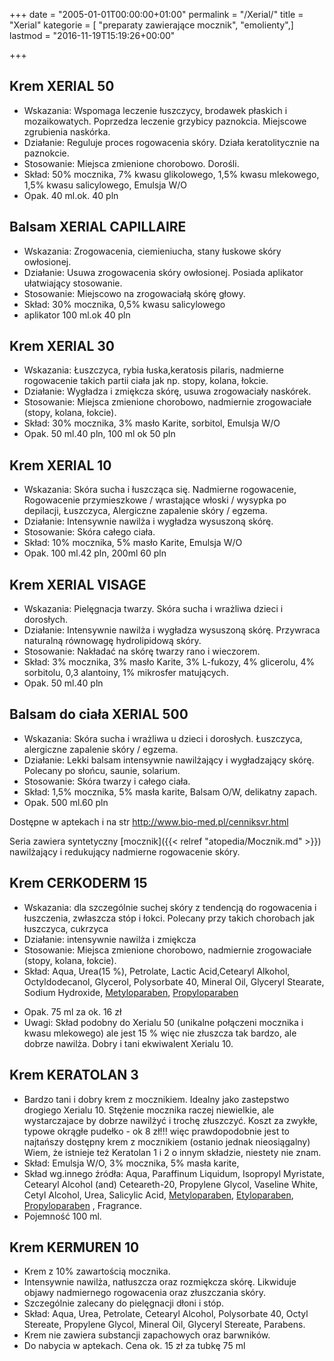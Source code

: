 +++
date = "2005-01-01T00:00:00+01:00"
permalink = "/Xerial/"
title = "Xerial"
kategorie = [ "preparaty zawierające mocznik", "emolienty",]
lastmod = "2016-11-19T15:19:26+00:00"

+++

Krem XERIAL 50
--------------

-   Wskazania: Wspomaga leczenie łuszczycy, brodawek płaskich i mozaikowatych. Poprzedza leczenie grzybicy paznokcia. Miejscowe zgrubienia naskórka.
-   Działanie: Reguluje proces rogowacenia skóry. Działa keratolitycznie na paznokcie.
-   Stosowanie: Miejsca zmienione chorobowo. Dorośli.
-   Skład: 50% mocznika, 7% kwasu glikolowego, 1,5% kwasu mlekowego, 1,5% kwasu salicylowego, Emulsja W/O
-   Opak. 40 ml.ok. 40 pln

Balsam XERIAL CAPILLAIRE
------------------------

-   Wskazania: Zrogowacenia, ciemieniucha, stany łuskowe skóry owłosionej.
-   Działanie: Usuwa zrogowacenia skóry owłosionej. Posiada aplikator ułatwiający stosowanie.
-   Stosowanie: Miejscowo na zrogowaciałą skórę głowy.
-   Skład: 30% mocznika, 0,5% kwasu salicylowego
-   aplikator 100 ml.ok 40 pln

Krem XERIAL 30
--------------

-   Wskazania: Łuszczyca, rybia łuska,keratosis pilaris, nadmierne rogowacenie takich partii ciała jak np. stopy, kolana, łokcie.
-   Działanie: Wygładza i zmiękcza skórę, usuwa zrogowaciały naskórek.
-   Stosowanie: Miejsca zmienione chorobowo, nadmiernie zrogowaciałe (stopy, kolana, łokcie).
-   Skład: 30% mocznika, 3% masło Karite, sorbitol, Emulsja W/O
-   Opak. 50 ml.40 pln, 100 ml ok 50 pln

Krem XERIAL 10
--------------

-   Wskazania: Skóra sucha i łuszcząca się. Nadmierne rogowacenie, Rogowacenie przymieszkowe / wrastające włoski / wysypka po depilacji, Łuszczyca, Alergiczne zapalenie skóry / egzema.
-   Działanie: Intensywnie nawilża i wygładza wysuszoną skórę.
-   Stosowanie: Skóra całego ciała.
-   Skład: 10% mocznika, 5% masło Karite, Emulsja W/O
-   Opak. 100 ml.42 pln, 200ml 60 pln

Krem XERIAL VISAGE
------------------

-   Wskazania: Pielęgnacja twarzy. Skóra sucha i wrażliwa dzieci i dorosłych.
-   Działanie: Intensywnie nawilża i wygładza wysuszoną skórę. Przywraca naturalną równowagę hydrolipidową skóry.
-   Stosowanie: Nakładać na skórę twarzy rano i wieczorem.
-   Skład: 3% mocznika, 3% masło Karite, 3% L-fukozy, 4% glicerolu, 4% sorbitolu, 0,3 alantoiny, 1% mikrosfer matujących.
-   Opak. 50 ml.40 pln

Balsam do ciała XERIAL 500
--------------------------

-   Wskazania: Skóra sucha i wrażliwa u dzieci i dorosłych. Łuszczyca, alergiczne zapalenie skóry / egzema.
-   Działanie: Lekki balsam intensywnie nawilżający i wygładzający skórę. Polecany po słońcu, saunie, solarium.
-   Stosowanie: Skóra twarzy i całego ciała.
-   Skład: 1,5% mocznika, 5% masła karite, Balsam O/W, delikatny zapach.
-   Opak. 500 ml.60 pln

Dostępne w aptekach i na str <http://www.bio-med.pl/cenniksvr.html>

Seria zawiera syntetyczny [mocznik]({{< relref "atopedia/Mocznik.md" >}}) nawilżający i redukujący nadmierne rogowacenie skóry.

Krem CERKODERM 15
-----------------

-   Wskazania: dla szczególnie suchej skóry z tendencją do rogowacenia i łuszczenia, zwłaszcza stóp i łokci. Polecany przy takich chorobach jak łuszczyca, cukrzyca
-   Działanie: intensywnie nawilża i zmiękcza
-   Stosowanie: Miejsca zmienione chorobowo, nadmiernie zrogowaciałe (stopy, kolana, łokcie).
-   Skład: Aqua, Urea(15 %), Petrolate, Lactic Acid,Cetearyl Alkohol, Octyldodecanol, Glycerol, Polysorbate 40, Mineral Oil, Glyceryl Stearate, Sodium Hydroxide, [Metyloparaben](/atopedia/Metyloparaben), [Propyloparaben](/atopedia/Propyloparaben)

<!-- -->

-   Opak. 75 ml za ok. 16 zł
-   Uwagi: Skład podobny do Xerialu 50 (unikalne połączeni mocznika i kwasu mlekowego) ale jest 15 % więc nie złuszcza tak bardzo, ale dobrze nawilża. Dobry i tani ekwiwalent Xerialu 10.

Krem KERATOLAN 3
----------------

-   Bardzo tani i dobry krem z mocznikiem. Idealny jako zastepstwo drogiego Xerialu 10. Stężenie mocznika raczej niewielkie, ale wystarczajace by dobrze nawilżyć i trochę złuszczyć. Koszt za zwykłe, typowe okrągłe pudełko - ok 8 zł!!! więc prawdopodobnie jest to najtańszy dostępny krem z mocznikiem (ostanio jednak nieosiągalny) Wiem, że istnieje też Keratolan 1 i 2 o innym składzie, niestety nie znam.
-   Skład: Emulsja W/O, 3% mocznika, 5% masła karite,
-   Skład wg.innego źródła: Aqua, Paraffinum Liquidum, Isopropyl Myristate, Cetearyl Alcohol (and) Ceteareth-20, Propylene Glycol, Vaseline White, Cetyl Alcohol, Urea, Salicylic Acid, [Metyloparaben](/atopedia/Metyloparaben), [Etyloparaben](/atopedia/Etyloparaben), [Propyloparaben](/atopedia/Propyloparaben) , Fragrance.
-   Pojemność 100 ml.

Krem KERMUREN 10
----------------

-   Krem z 10% zawartością mocznika.
-   Intensywnie nawilża, natłuszcza oraz rozmiękcza skórę. Likwiduje objawy nadmiernego rogowacenia oraz złuszczania skóry.
-   Szczególnie zalecany do pielęgnacji dłoni i stóp.
-   Skład: Aqua, Urea, Petrolate, Cetearyl Alcohol, Polysorbate 40, Octyl Stereate, Propylene Glycol, Mineral Oil, Glyceryl Stereate, Parabens.
-   Krem nie zawiera substancji zapachowych oraz barwników.
-   Do nabycia w aptekach. Cena ok. 15 zł za tubkę 75 ml
